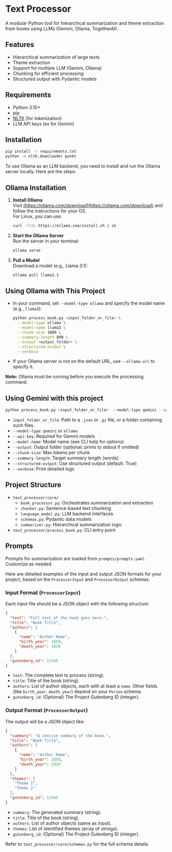 # Text Processor

A modular Python tool for hierarchical summarization and theme extraction from books using LLMs (Gemini, Ollama, TogetherAI).

## Features

- Hierarchical summarization of large texts
- Theme extraction
- Support for multiple LLM (Gemini, Ollama)
- Chunking for efficient processing
- Structured output with Pydantic models

## Requirements

- Python 3.10+
- pip
- [NLTK](https://www.nltk.org/) (for tokenization)
- LLM API keys (ex for Gemini)

## Installation

```bash
pip install -r requirements.txt
python -m nltk.downloader punkt
```
To use Ollama as an LLM backend, you need to install and run the Ollama server locally. Here are the steps:

## Ollama Installation

1. **Install Ollama**  
   Visit [https://ollama.com/download](https://ollama.com/download) and follow the instructions for your OS.  
   For Linux, you can use:

   ```bash
   curl -fsSL https://ollama.com/install.sh | sh
   ```

2. **Start the Ollama Server**  
   Run the server in your terminal:

   ```bash
   ollama serve
   ```

3. **Pull a Model**  
   Download a model (e.g., Llama 3.1):

   ```bash
   ollama pull llama3.1
   ```

## Using Ollama with This Project

- In your command, set `--model-type ollama` and specify the model name (e.g., `llama3`):

   ```bash
   python process_book.py <input_folder_or_file> \
     --model-type ollama \
     --model-name llama3 \
     --chunk-size 1000 \
     --summary-length 800 \
     --output <output_folder> \
     --structured-output \
     --verbose
   ```

- If your Ollama server is not on the default URL, use `--ollama-url` to specify it.

**Note:** Ollama must be running before you execute the processing command.
## Using Gemini with this project

```bash
python process_book.py <input_folder_or_file>  --model-type gemini --api-key <YOUR_GEMINI_API_KEY> --model-name gemini-2.5-flash-lite-preview-06-17 --chunk-size 28000 --summary-length 800 --output <output_folder> --structured-output  --verbose
```

- `input_folder_or_file`: Path to a `.json` or `.gz` file, or a folder containing such files.
- `--model-type`: `gemini` or `ollama`
- `--api-key`: Required for Gemini models
- `--model-name`: Model name (see CLI help for options)
- `--output`: Output folder (optional; prints to stdout if omitted)
- `--chunk-size`: Max tokens per chunk
- `--summary-length`: Target summary length (words)
- `--structured-output`: Use structured output (default: True)
- `--verbose`: Print detailed logs

## Project Structure

- `text_processor/core/`
  - `book_processor.py`: Orchestrates summarization and extraction
  - `chunker.py`: Sentence-based text chunking
  - `language_model.py`: LLM backend interfaces
  - `schemas.py`: Pydantic data models
  - `summarizer.py`: Hierarchical summarization logic
- `text_processor/process_book.py`: CLI entry point

## Prompts

Prompts for summarization are loaded from `prompts/prompts.yaml`. Customize as needed.

Here are detailed examples of the input and output JSON formats for your project, based on the `ProcessorInput` and `ProcessorOutput` schemas.

### Input Format (`ProcessorInput`)

Each input file should be a JSON object with the following structure:

```json
{
  "text": "Full text of the book goes here.",
  "title": "Book Title",
  "authors": [
    {
      "name": "Author Name",
      "birth_year": 1850,
      "death_year": 1920
    }
  ],
  "gutenberg_id": 12345
}
```
- `text`: The complete text to process (string).
- `title`: Title of the book (string).
- `authors`: List of author objects, each with at least a `name`. Other fields (like `birth_year`, `death_year`) depend on your `Person` schema.
- `gutenberg_id`: (Optional) The Project Gutenberg ID (integer).

### Output Format (`ProcessorOutput`)

The output will be a JSON object like:

```json
{
  "summary": "A concise summary of the book.",
  "title": "Book Title",
  "authors": [
    {
      "name": "Author Name",
      "birth_year": 1850,
      "death_year": 1920
    }
  ],
  "themes": [
    "Theme 1",
    "Theme 2"
  ],
  "gutenberg_id": 12345
}
```
- `summary`: The generated summary (string).
- `title`: Title of the book (string).
- `authors`: List of author objects (same as input).
- `themes`: List of identified themes (array of strings).
- `gutenberg_id`: (Optional) The Project Gutenberg ID (integer).

Refer to `text_processor/core/schemas.py` for the full schema details.